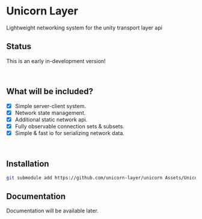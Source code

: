 # Unicorn Layer
Lightweight networking system for the unity transport layer api

## Status
This is an early in-development version!

<br/>



## What will be included?
+ [x] Simple server-client system.
+ [x] Network state management.
+ [x] Additional static network api.
+ [x] Fully observable connection sets &amp; subsets.
+ [x] Simple & fast io for serializing network data.

<br/>



## Installation
```bash
git submodule add https://github.com/unicorn-layer/unicorn Assets/Unicorn
```

## Documentation
Documentation will be available later.
